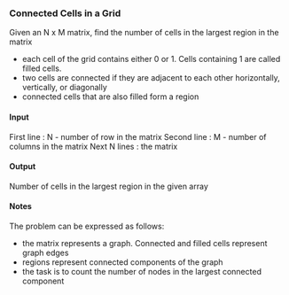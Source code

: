 ### Connected Cells in a Grid

Given an N x M matrix, find the number of cells in the largest region in the matrix
- each cell of the grid contains either 0 or 1. Cells containing 1 are called filled cells.
- two cells are connected if they are adjacent to each other horizontally, vertically, or diagonally
- connected cells that are also filled form a region

#### Input

First line : N - number of row in the matrix
Second line : M - number of columns in the matrix
Next N lines : the matrix

#### Output

Number of cells in the largest region in the given array

#### Notes

The problem can be expressed as follows:
- the matrix represents a graph. Connected and filled cells represent graph edges
- regions represent connected components of the graph
- the task is to count the number of nodes in the largest connected component
